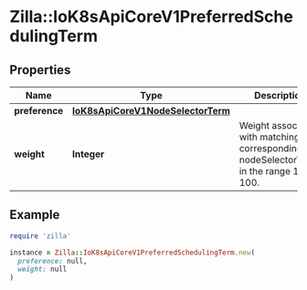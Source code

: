 # Zilla::IoK8sApiCoreV1PreferredSchedulingTerm

## Properties

| Name | Type | Description | Notes |
| ---- | ---- | ----------- | ----- |
| **preference** | [**IoK8sApiCoreV1NodeSelectorTerm**](IoK8sApiCoreV1NodeSelectorTerm.md) |  |  |
| **weight** | **Integer** | Weight associated with matching the corresponding nodeSelectorTerm, in the range 1-100. |  |

## Example

```ruby
require 'zilla'

instance = Zilla::IoK8sApiCoreV1PreferredSchedulingTerm.new(
  preference: null,
  weight: null
)
```

